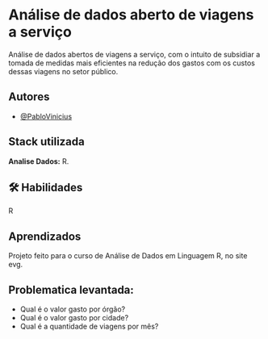 
# Análise de dados aberto de viagens a serviço

Análise de dados abertos de viagens a serviço, com o intuito de subsidiar a tomada de medidas mais eficientes na redução dos gastos com os custos dessas viagens no setor público.


## Autores

- [@PabloVinicius](https://www.github.com/PabloViniciusSS)


## Stack utilizada

**Analise Dados:** R.



## 🛠 Habilidades
R


## Aprendizados

Projeto feito para o curso de Análise de Dados em Linguagem R, no site evg.

## Problematica levantada: 

* Qual é o valor gasto por órgão?
* Qual é o valor gasto por cidade?
* Qual é a quantidade de viagens por mês?
